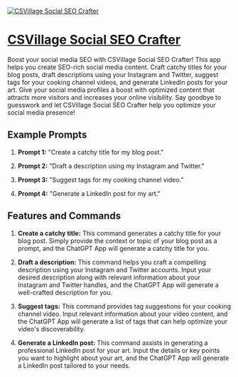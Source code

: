 [![CSVillage Social SEO Crafter](https://files.oaiusercontent.com/file-M4SPg70mvTIAokcyEVQ9kz6A?se=2123-10-16T19%3A03%3A01Z&sp=r&sv=2021-08-06&sr=b&rscc=max-age%3D31536000%2C%20immutable&rscd=attachment%3B%20filename%3Db7418d42-7506-4f29-a388-7838d6fa4bf5.png&sig=dH/sWxryiqPrIjNNGK8fjkNweEVbZ1TRgyHkpvG6Huo%3D)](https://chat.openai.com/g/g-1NTlimlmg-csvillage-social-seo-crafter)

# [CSVillage Social SEO Crafter](https://chat.openai.com/g/g-1NTlimlmg-csvillage-social-seo-crafter)

Boost your social media SEO with CSVillage Social SEO Crafter! This app helps you create SEO-rich social media content. Craft catchy titles for your blog posts, draft descriptions using your Instagram and Twitter, suggest tags for your cooking channel videos, and generate LinkedIn posts for your art. Give your social media profiles a boost with optimized content that attracts more visitors and increases your online visibility. Say goodbye to guesswork and let CSVillage Social SEO Crafter help you optimize your social media presence!

## Example Prompts

1. **Prompt 1:** "Create a catchy title for my blog post."

2. **Prompt 2:** "Draft a description using my Instagram and Twitter."

3. **Prompt 3:** "Suggest tags for my cooking channel video."

4. **Prompt 4:** "Generate a LinkedIn post for my art."

## Features and Commands

1. **Create a catchy title:** This command generates a catchy title for your blog post. Simply provide the context or topic of your blog post as a prompt, and the ChatGPT App will generate a catchy title for you.

2. **Draft a description:** This command helps you craft a compelling description using your Instagram and Twitter accounts. Input your desired description along with relevant information about your Instagram and Twitter handles, and the ChatGPT App will generate a well-crafted description for you.

3. **Suggest tags:** This command provides tag suggestions for your cooking channel video. Input relevant information about your video content, and the ChatGPT App will generate a list of tags that can help optimize your video's discoverability.

4. **Generate a LinkedIn post:** This command assists in generating a professional LinkedIn post for your art. Input the details or key points you want to highlight about your art, and the ChatGPT App will generate a LinkedIn post tailored to your needs.